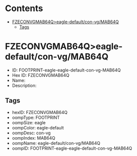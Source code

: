 



Contents
========

* [FZECONVGMAB64Q>eagle-default/con-vg/MAB64Q](#fzeconvgmab64qeagle-defaultcon-vgmab64q)
	* [Tags](#tags)

# FZECONVGMAB64Q>eagle-default/con-vg/MAB64Q

- ID: FOOTPRINT-eagle-eagle-default-con-vg-MAB64Q
- Hex ID: FZECONVGMAB64Q
- Name: 
- Description: 

## Tags

- hexID: FZECONVGMAB64Q
- oompType: FOOTPRINT
- oompSize: eagle
- oompColor: eagle-default
- oompDesc: con-vg
- oompIndex: MAB64Q
- oompName: eagle-default/con-vg/MAB64Q
- oompID: FOOTPRINT-eagle-eagle-default-con-vg-MAB64Q
